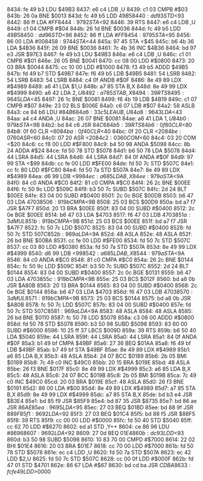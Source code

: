 8434: fe 49 b3     LDU    $49B3
8437: e6 c4        LDB    ,U
8439: c1 03        CMPB   #$03
843b: 26 0a        BNE    $0013
843d: fc 49 b5     LDD    $49B5
8440: dd 93        STD    <$93
8442: 86 ff        LDA    #$FF
8444: 97 92        STA    <$92
8446: 39           RTS
8447: e6 c4        LDB    ,U
8449: c1 04        CMPB   #$04
844b: 26 1d        BNE    $0036
844d: fc 49 b5     LDD    $49B5
8450: dd 96        STD    <$96
8452: 86 ff        LDA    #$FF
8454: 97 95        STA    <$95
8456: 86 00        LDA    #$00
8458: 97 44        STA    <$44
845a: 97 45        STA    <$45
845c: b6 4b 36     LDA    $4B36
845f: 26 09        BNE    $0036
8461: 7c 4b 36     INC    $4B36
8464: bd 97 e3     JSR    $97E3
8467: fe 49 b3     LDU    $49B3
846a: e6 c4        LDB    ,U
846c: c1 01        CMPB   #$01
846e: 26 05        BNE    $0041
8470: cc 08 00     LDD    #$0800
8473: 20 03        BRA    $0044
8475: cc 10 00     LDD    #$1000
8478: f3 49 b5     ADDD   $49B5
847b: fd 49 b7     STD    $49B7
847e: f6 49 b5     LDB    $49B5
8481: 54           LSRB
8482: 54           LSRB
8483: 54           LSRB
8484: c4 0f        ANDB   #$0F
8486: 8e 49 89     LDX    #$4989
8489: a6 41        LDA    $1,U
848b: a7 85        STA    B,X
848d: 8e 49 99     LDX    #$4999
8490: a6 42        LDA    $2,U
8492: a7 85        STA    B,X
8494: 39           RTS
8495: 96 45        LDA    <$45
8497: 26 1c        BNE    $0081
8499: f6 4b 19     LDB    $4B19
849c: c1 07        CMPB   #$07
849e: 23 02        BLS    $006E
84a0: c6 07        LDB    #$07
84a2: 58           ASLB
84a3: ce 84 b6     LDU    #$84B6
84a6: 33 c5        LEAU   B,U
84a8: 96 43        LDA    <$43
84aa: a4 c4        ANDA   ,U
84ac: 26 07        BNE    $0081
84ae: a6 41        LDA    $1,U
84b0: 97 9b        STA    <$9B
84b2: bd 84 c6     JSR    $84C6
84b5: 39           RTS
84b6: 0f 80        CLR    <$80
84b8: 0f 60        CLR    <$60
84ba: 0f 40        CLR    <$40
84bc: 0f 20        CLR    <$20
84be: 07 60        ASR    <$60
84c0: 07 20        ASR    <$20
84c2: 03 60        COM    <$60
84c4: 03 20        COM    <$20
84c6: cc f8 00     LDD    #$F800
84c9: b4 50 98     ANDA   $5098
84cc: 8b 24        ADDA   #$24
84ce: fd 50 78     STD    $5078
84d1: b6 50 78     LDA    $5078
84d4: 44           LSRA
84d5: 44           LSRA
84d6: 44           LSRA
84d7: 84 0f        ANDA   #$0F
84d9: 97 99        STA    <$99
84db: cc fe 00     LDD    #$FE00
84de: fd 50 7c     STD    $507C
84e1: cc fc 80     LDD    #$FC80
84e4: fd 50 7a     STD    $507A
84e7: 8e 49 89     LDX    #$4989
84ea: d6 99        LDB    <$99
84ec: a6 85        LDA    B,X
84ee: 97 9a        STA    <$9A
84f0: 84 c0        ANDA   #$C0
84f2: 81 c0        CMPA   #$C0
84f4: 26 2c        BNE    $00EE
84f6: fc 50 9c     LDD    $509C
84f9: b3 50 7c     SUBD   $507C
84fc: 2d 24        BLT    $00EE
84fe: 83 04 00     SUBD   #$0400
8501: 2c 0c        BGE    $00DB
8503: b6 47 03     LDA    $4703
8506: 91 9b        CMPA   <$9B
8508: 25 03        BCS    $00D9
850a: bd a7 f7     JSR    $A7F7
850d: 20 13        BRA    $00EE
850f: 83 04 00     SUBD   #$0400
8512: 2c 0e        BGE    $00EE
8514: b6 47 03     LDA    $4703
8517: f6 47 03     LDB    $4703
851a: 3d           MUL
851b: 91 9b        CMPA   <$9B
851d: 25 03        BCS    $00EE
851f: bd a7 f7     JSR    $A7F7
8522: fc 50 7c     LDD    $507C
8525: 83 04 00     SUBD   #$0400
8528: fd 50 7c     STD    $507C
852b: 96 9a        LDA    <$9A
852d: 48           ASLA
852e: 48           ASLA
852f: 26 bd        BNE    $00BA
8531: cc fe 00     LDD    #$FE00
8534: fd 50 7c     STD    $507C
8537: cc 03 80     LDD    #$0380
853a: fd 50 7a     STD    $507A
853d: 8e 49 99     LDX    #$4999
8540: d6 99        LDB    <$99
8542: a6 85        LDA    B,X
8544: 97 9a        STA    <$9A
8546: 84 c0        ANDA   #$C0
8548: 81 c0        CMPA   #$C0
854a: 26 2c        BNE    $0144
854c: fc 50 9c     LDD    $509C
854f: b3 50 7c     SUBD   $507C
8552: 2d 24        BLT    $0144
8554: 83 04 00     SUBD   #$0400
8557: 2c 0c        BGE    $0131
8559: b6 47 03     LDA    $4703
855c: 91 9b        CMPA   <$9B
855e: 25 03        BCS    $012F
8560: bd a8 0b     JSR    $A80B
8563: 20 13        BRA    $0144
8565: 83 04 00     SUBD   #$0400
8568: 2c 0e        BGE    $0144
856a: b6 47 03     LDA    $4703
856d: f6 47 03     LDB    $4703
8570: 3d           MUL
8571: 91 9b        CMPA   <$9B
8573: 25 03        BCS    $0144
8575: bd a8 0b     JSR    $A80B
8578: fc 50 7c     LDD    $507C
857b: 83 04 00     SUBD   #$0400
857e: fd 50 7c     STD    $507C
8581: 96 9a        LDA    <$9A
8583: 48           ASLA
8584: 48           ASLA
8585: 26 bd        BNE    $0110
8587: fc 50 78     LDD    $5078
858a: c3 08 00     ADDD   #$0800
858d: fd 50 78     STD    $5078
8590: b3 50 98     SUBD   $5098
8593: 83 60 00     SUBD   #$6000
8596: 10 25 ff 37  LBCS   $009D
859a: 39           RTS
859b: b6 50 40     LDA    $5040
859e: 44           LSRA
859f: 44           LSRA
85a0: 44           LSRA
85a1: 84 0f        ANDA   #$0F
85a3: b1 49 bf     CMPA   $49BF
85a6: 27 36        BEQ    $01AA
85a8: f6 49 bf     LDB    $49BF
85ab: b7 49 bf     STA    $49BF
85ae: 8e 49 89     LDX    #$4989
85b1: a6 85        LDA    B,X
85b3: 48           ASLA
85b4: 24 07        BCC    $0189
85b6: 2b 05        BMI    $0189
85b8: 7c 49 c0     INC    $49C0
85bb: 20 15        BRA    $019E
85bd: 48           ASLA
85be: 26 f3        BNE    $017F
85c0: 8e 49 99     LDX    #$4999
85c3: a6 85        LDA    B,X
85c5: 48           ASLA
85c6: 24 07        BCC    $019B
85c8: 2b 05        BMI    $019B
85ca: 7c 49 c0     INC    $49C0
85cd: 20 03        BRA    $019E
85cf: 48           ASLA
85d0: 26 f3        BNE    $0191
85d2: 86 00        LDA    #$00
85d4: 8e 49 89     LDX    #$4989
85d7: a7 85        STA    B,X
85d9: 8e 49 99     LDX    #$4999
85dc: a7 85        STA    B,X
85de: bd b3 e4     JSR    $B3E4
85e1: bd 85 f9     JSR    $85F9
85e4: bd 87 35     JSR    $8735
85e7: bd 86 ae     JSR    $86AE
85ea: 96 95        LDA    <$95
85ec: 27 03        BEQ    $01BD
85ee: bd 88 9f     JSR    $889F
85f1: 96 92        LDA    <$92
85f3: 27 03        BEQ    $01C4
85f5: bd 88 f5     JSR    $88F5
85f8: 39           RTS
85f9: cc 00 00     LDD    #$0000
85fc: fd 50 40     STD    $5040
85ff: cc 62 70     LDD    #$6270
8602: ed a1        STD    ,Y++
8604: ce 86 96     LDU    #$8696
8607: 96 92        LDA    <$92
8609: 27 0d        BEQ    $01E4
860b: dc 93        LDD    <$93
860d: b3 50 98     SUBD   $5098
8610: 10 83 70 00  CMPD   #$7000
8614: 22 02        BHI    $01E4
8616: 20 03        BRA    $01E7
8618: cc 70 00     LDD    #$7000
861b: fd 50 78     STD    $5078
861e: ec c4        LDD    ,U
8620: fd 50 7a     STD    $507A
8623: ec 42        LDD    $2,U
8625: fd 50 7c     STD    $507C
8628: cc 00 0f     LDD    #$000F
862b: fd 47 01     STD    $4701
862e: 86 67        LDA    #$67
8630: bd cd ba     JSR    $CDBA
8633: fc fe 49     LDD    >$0000
